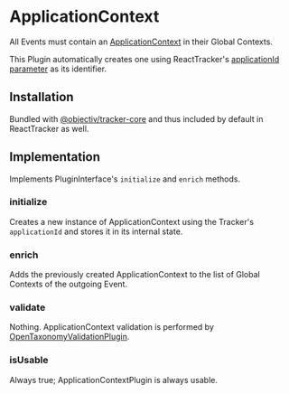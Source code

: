 # ApplicationContext

All Events must contain an [ApplicationContext](/taxonomy/reference/global-contexts/ApplicationContext.md) in their Global Contexts.

This Plugin automatically creates one using ReactTracker's [applicationId parameter](/tracking/react/api-reference/ReactTracker.md#configuration) as its identifier.

## Installation
Bundled with [@objectiv/tracker-core](https://www.npmjs.com/package/@objectiv/tracker-core) and thus included by default in ReactTracker as well.

## Implementation
Implements PluginInterface's `initialize` and `enrich` methods.

### initialize
Creates a new instance of ApplicationContext using the Tracker's `applicationId` and stores it in its internal state.

### enrich
Adds the previously created ApplicationContext to the list of Global Contexts of the outgoing Event.

### validate
Nothing. ApplicationContext validation is performed by [OpenTaxonomyValidationPlugin](/tracking/react/plugins/open-taxonomy-validation-plugin).

### isUsable
Always true; ApplicationContextPlugin is always usable.
